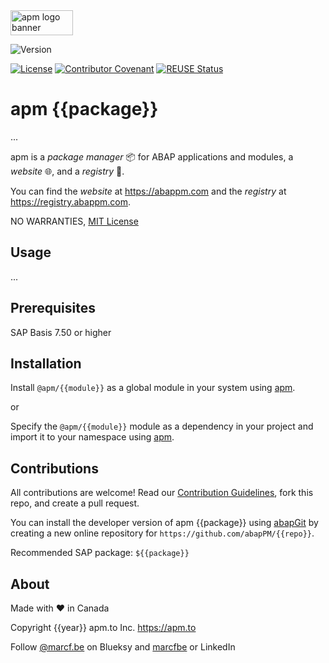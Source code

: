 <picture>
  <img width="100" height="40" alt="apm logo banner" src="https://github.com/abapPM/abapPM/blob/main/img/apm_banner.png?raw=true&ver=1.0.0">
</picture>

![Version](https://img.shields.io/endpoint?url=https://shield.abappm.com/github/abapPM/{{repo}}/src/zif_{{module}}.intf.abap/c_version&label=Version&color=blue)

[![License](https://img.shields.io/github/license/abapPM/{{repo}}?label=License&color=success)](https://github.com/abapPM/{{repo}}/blob/main/LICENSE)
[![Contributor Covenant](https://img.shields.io/badge/Contributor%20Covenant-2.1-4baaaa.svg?color=success)](https://github.com/abapPM/.github/blob/main/CODE_OF_CONDUCT.md)
[![REUSE Status](https://api.reuse.software/badge/github.com/abapPM/{{repo}})](https://api.reuse.software/info/github.com/abapPM/{{repo}})

# apm {{package}}

...

apm is a *package manager* 📦 for ABAP applications and modules, a *website* 🌐, and a *registry* 📑.

You can find the *website* at https://abappm.com and the *registry* at https://registry.abappm.com.

NO WARRANTIES, [MIT License](https://github.com/abapPM/{{repo}}/blob/main/LICENSE)

## Usage

...

## Prerequisites

SAP Basis 7.50 or higher

## Installation

Install `@apm/{{module}}` as a global module in your system using [apm](https://abappm.com).

or

Specify the `@apm/{{module}}` module as a dependency in your project and import it to your namespace using [apm](https://abappm.com).

## Contributions

All contributions are welcome! Read our [Contribution Guidelines](https://github.com/abapPM/{{repo}}/blob/main/CONTRIBUTING.md), fork this repo, and create a pull request.

You can install the developer version of apm {{package}} using [abapGit](https://github.com/abapGit/abapGit) by creating a new online repository for `https://github.com/abapPM/{{repo}}`.

Recommended SAP package: `${{package}}`

## About

Made with ❤️ in Canada

Copyright {{year}} apm.to Inc. <https://apm.to>

Follow [@marcf.be](https://bsky.app/profile/marcf.be) on Blueksy and [marcfbe](https://linkedin.com/in/marcfbe) or LinkedIn

